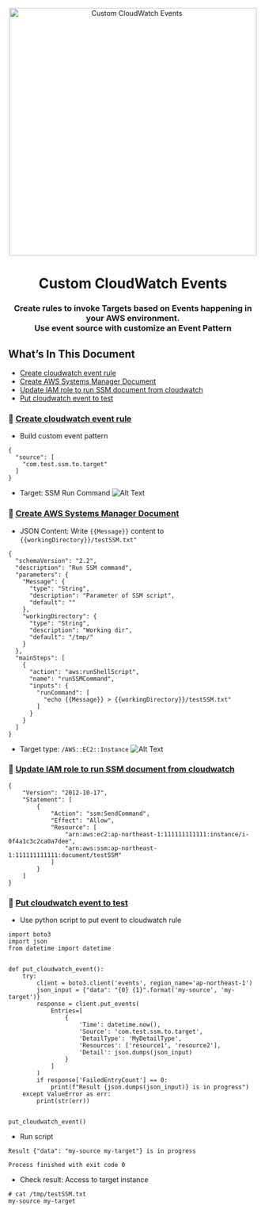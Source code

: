 <p align="center">
  <a href="https://dev.to/vumdao">
    <img alt="Custom CloudWatch Events" src="https://dev-to-uploads.s3.amazonaws.com/i/3uswygba3lrhi1sq5oc3.png" width="500" />
  </a>
</p>
<h1 align="center">
  Custom CloudWatch Events
</h1>


<h3 align="center">
  <div>Create rules to invoke Targets based on Events happening in your AWS environment. </div>
  <div>Use event source with customize an Event Pattern</d>
</h3>


## What’s In This Document 
- [Create cloudwatch event rule](#-Create-cloudwatch-event-rule)
- [Create AWS Systems Manager Document](#-Create-AWS-Systems-Manager-Document)
- [Update IAM role to run SSM document from cloudwatch](#-Update-IAM-role-to-run-SSM-document-from-cloudwatch)
- [Put cloudwatch event to test](#-Put-cloudwatch-event-to-test)


### 🚀 **[Create cloudwatch event rule](#-Create-cloudwatch-event-rule)**
- Build custom event pattern
```
{
  "source": [
    "com.test.ssm.to.target"
  ]
}
```
- Target: SSM Run Command
![Alt Text](https://dev-to-uploads.s3.amazonaws.com/i/091ber3if66wkgb8wr9m.png)

### 🚀 **[Create AWS Systems Manager Document](#-Create-AWS-Systems-Manager-Document)**
- JSON Content: Write `{{Message}}` content to `{{workingDirectory}}/testSSM.txt"`
```
{
  "schemaVersion": "2.2",
  "description": "Run SSM command",
  "parameters": {
    "Message": {
      "type": "String",
      "description": "Parameter of SSM script",
      "default": ""
    },
    "workingDirectory": {
      "type": "String",
      "description": "Working dir",
      "default": "/tmp/"
    }
  },
  "mainSteps": [
    {
      "action": "aws:runShellScript",
      "name": "runSSMCommand",
      "inputs": {
        "runCommand": [
          "echo {{Message}} > {{workingDirectory}}/testSSM.txt"
        ]
      }
    }
  ]
}
```
- Target type: `/AWS::EC2::Instance`
![Alt Text](https://dev-to-uploads.s3.amazonaws.com/i/hh9ofpgelwb5ux8r3sig.png)

### 🚀 **[Update IAM role to run SSM document from cloudwatch](#-Update-IAM-role-to-run-SSM-document-from-cloudwatch)**
```
{
    "Version": "2012-10-17",
    "Statement": [
        {
            "Action": "ssm:SendCommand",
            "Effect": "Allow",
            "Resource": [
                "arn:aws:ec2:ap-northeast-1:111111111111:instance/i-0f4a1c3c2ca0a7dee",
                "arn:aws:ssm:ap-northeast-1:111111111111:document/testSSM"
            ]
        }
    ]
}
```

### 🚀 **[Put cloudwatch event to test](#-Put-cloudwatch-event-to-test)**
- Use python script to put event to cloudwatch rule
```
import boto3
import json
from datetime import datetime


def put_cloudwatch_event():
    try:
        client = boto3.client('events', region_name='ap-northeast-1')
        json_input = {"data": "{0} {1}".format('my-source', 'my-target')}
        response = client.put_events(
            Entries=[
                {
                    'Time': datetime.now(),
                    'Source': 'com.test.ssm.to.target',
                    'DetailType': 'MyDetailType',
                    'Resources': ['resource1', 'resource2'],
                    'Detail': json.dumps(json_input)
                }
            ]
        )
        if response['FailedEntryCount'] == 0:
            print(f"Result {json.dumps(json_input)} is in progress")
    except ValueError as err:
        print(str(err))


put_cloudwatch_event()
```

- Run script
```
Result {"data": "my-source my-target"} is in progress

Process finished with exit code 0
```

- Check result: Access to target instance
```
# cat /tmp/testSSM.txt 
my-source my-target
```